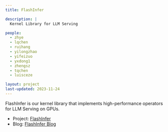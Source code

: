 ```yaml
---
title: FlashInfer

description: |
  Kernel Library for LLM Serving

people:
  - zhye
  - lqchen
  - ruihang
  - yilongzhao
  - yifeizuo
  - yxdong1
  - zhengsz
  - tqchen
  - luisceze

layout: project
last-updated: 2023-11-24
---
```


FlashInfer is our kernel library that implements high-performance operators for LLM Serving on GPUs.

- Project: [FlashInfer](https://github.com/flashinfer-ai/flashinfer)
- Blog: [FlashInfer Blog](https://flashinfer.ai/)
